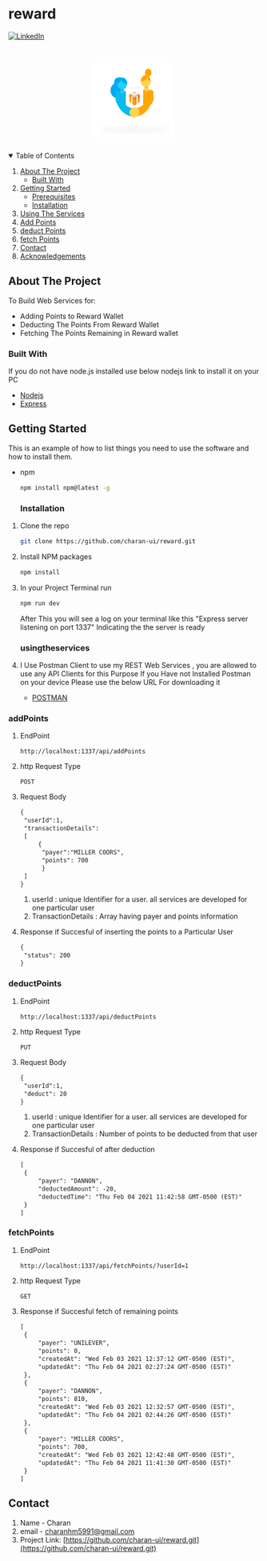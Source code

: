 # reward
[![LinkedIn][linkedin-shield]][linkedin-url]


[linkedin-shield]: https://img.shields.io/badge/-LinkedIn-black.svg?style=for-the-badge&logo=linkedin&colorB=555
[linkedin-url]: www.linkedin.com/in/charan-hm


<!-- PROJECT LOGO -->
<br />
<p align="center">
  <a href="https://github.com/othneildrew/Best-README-Template">
    <img src="images/InviteFriends_withShadow.png" alt="Logo" width="160" height="160">
  </a>
</p>



<!-- TABLE OF CONTENTS -->
<details open="open">
  <summary>Table of Contents</summary>
  <ol>
    <li>
      <a href="#about-the-project">About The Project</a>
      <ul>
        <li><a href="#built-with">Built With</a></li>
      </ul>
    </li>
    <li>
      <a href="#getting-started">Getting Started</a>
      <ul>
        <li><a href="#prerequisites">Prerequisites</a></li>
        <li><a href="#installation">Installation</a></li>
      </ul>
    </li>
    <li><a href="#usingtheservices">Using The Services</a></li>
    <li><a href="#addPoints">Add Points</a></li>
    <li><a href="#deductPoints">deduct Points</a></li>
    <li><a href="#fetchPoints">fetch Points</a></li>
    <li><a href="#contact">Contact</a></li>
     <li><a href="#acknowledgements">Acknowledgements</a></li>

  </ol>
</details>

<!-- ABOUT THE PROJECT -->
## About The Project

To Build Web Services for:
* Adding Points to Reward Wallet
* Deducting The Points From Reward Wallet
* Fetching The Points Remaining in Reward wallet

### Built With
If you do not have node.js installed use below nodejs link to install it on your PC
* [Nodejs](https://nodejs.org/en/)
* [Express](https://expressjs.com/)

<!-- GETTING STARTED -->
## Getting Started
This is an example of how to list things you need to use the software and how to install them.
* npm
  ```sh
  npm install npm@latest -g
  ```

  ### Installation
1. Clone the repo
   ```sh
   git clone https://github.com/charan-ui/reward.git
   ```
2. Install NPM packages
   ```sh
   npm install
   ```
3. In your Project Terminal run
   ```sh
   npm run dev
   ```
   After This you will see a log on your terminal like this  "Express server listening on port  1337"
   Indicating the the server is ready

   ### usingtheservices
1. I Use Postman Client to use my REST Web Services , you are allowed to use any API Clients for this
   Purpose
   If you Have not Installed Postman on your device Please use the below URL For downloading it
   * [POSTMAN](https://www.postman.com/downloads/)

### addPoints
1. EndPoint
   ```
   http://localhost:1337/api/addPoints
   ```
2. http Request Type
   ```
   POST
   ```
3. Request Body
   ```
   {
    "userId":1,
    "transactionDetails":
    [
        {
         "payer":"MILLER COORS",
         "points": 700
         }
    ]
   }
   ```
   1.  userId : unique Identifier for a user. all services are developed for one particular user
   2.  TransactionDetails : Array having payer and points information

4. Response if Succesful of inserting the points to a Particular User
   ```
   {
    "status": 200
   }
   ```

### deductPoints

1. EndPoint
    ```
   http://localhost:1337/api/deductPoints
   ```
2. http Request Type
   ```
   PUT
   ```
3. Request Body

   ```
   {
    "userId":1,
    "deduct": 20
   }
   ```
   1.  userId : unique Identifier for a user. all services are developed for one particular user
   2.  TransactionDetails : Number of points to be deducted from that user

4. Response if Succesful of after deduction
   ```
   [
    {
        "payer": "DANNON",
        "deductedAmount": -20,
        "deductedTime": "Thu Feb 04 2021 11:42:58 GMT-0500 (EST)"
    }
   ]
   ```

### fetchPoints
1. EndPoint
    ```
   http://localhost:1337/api/fetchPoints/?userId=1
   ```
2. http Request Type
   ```
   GET
   ```

3. Response if Succesful fetch of remaining points
   ```
   [
    {
        "payer": "UNILEVER",
        "points": 0,
        "createdAt": "Wed Feb 03 2021 12:37:12 GMT-0500 (EST)",
        "updatedAt": "Thu Feb 04 2021 02:27:24 GMT-0500 (EST)"
    },
    {
        "payer": "DANNON",
        "points": 810,
        "createdAt": "Wed Feb 03 2021 12:32:57 GMT-0500 (EST)",
        "updatedAt": "Thu Feb 04 2021 02:44:26 GMT-0500 (EST)"
    },
    {
        "payer": "MILLER COORS",
        "points": 700,
        "createdAt": "Wed Feb 03 2021 12:42:48 GMT-0500 (EST)",
        "updatedAt": "Thu Feb 04 2021 11:41:30 GMT-0500 (EST)"
    }
   ]
   ```

## Contact
   1. Name - Charan
   2. email - charanhm5991@gmail.com
   3. Project Link: [https://github.com/charan-ui/reward.git](https://github.com/charan-ui/reward.git)
